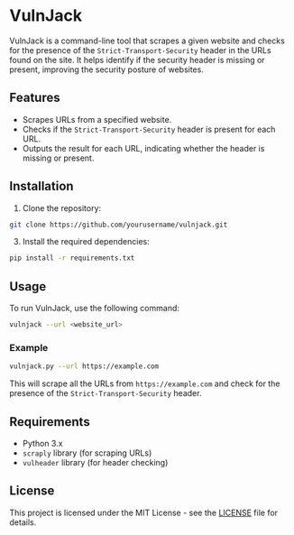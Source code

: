 # VulnJack

VulnJack is a command-line tool that scrapes a given website and checks for the presence of the `Strict-Transport-Security` header in the URLs found on the site. It helps identify if the security header is missing or present, improving the security posture of websites.

## Features

- Scrapes URLs from a specified website.
- Checks if the `Strict-Transport-Security` header is present for each URL.
- Outputs the result for each URL, indicating whether the header is missing or present.

## Installation

1. Clone the repository:
```bash
git clone https://github.com/yourusername/vulnjack.git
```

3. Install the required dependencies:

```bash
pip install -r requirements.txt
```

## Usage

To run VulnJack, use the following command:

```bash
vulnjack --url <website_url>
```

### Example

```bash
vulnjack.py --url https://example.com
```

This will scrape all the URLs from `https://example.com` and check for the presence of the `Strict-Transport-Security` header.

## Requirements

- Python 3.x
- `scraply` library (for scraping URLs)
- `vulheader` library (for header checking)

## License

This project is licensed under the MIT License - see the [LICENSE](LICENSE) file for details.
